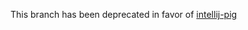 This branch has been deprecated in favor of [intellij-pig](https://github.com/brandonkearby/intellij-pig)
